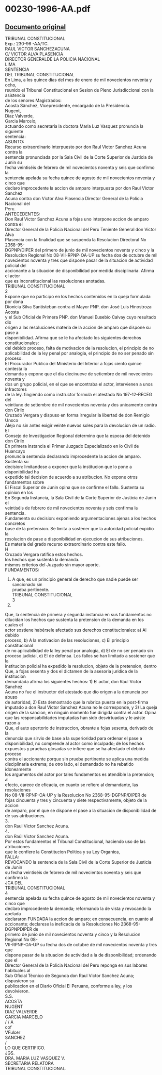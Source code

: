 
00230-1996-AA.pdf
=================
  
[Documento original](https://tc.gob.pe/jurisprudencia/1998/00230-1996-AA.pdf)  
---  
TRIBUNAL CONSTITUCIONAL  
Exp.: 230-96 -AA/TC.  
RAUL VICTOR SANCHEZACUNA  
C/ VICTOR ALVA PLASENCIA  
DIRECTOR GENERALDE LA POLICIA NACIONAL  
LIMA  
SENTENCIA  
DEL TRIBUNAL CONSTITUCIONAL  
En Lima, a los quince dias del mes de enero de mil novecientos noventa y ocho,  
reunido el Tribunal Constitucional en Sesion de Pleno Jurisdiccional con la asistencia  
de los senores Magistrados:  
Acosta Sânchez, Vicepresidente, encargado de la Presidencia.  
Nugent,  
Diaz Valverde,  
Garcia Marcelo,  
actuando como secretaria la doctora Maria Luz Vasquez pronuncia la siguiente  
sentencia:  
ASUNTO:  
Recurso extraordinario interpuesto por don Raul Victor Sanchez Acuna contra la  
sentencia pronunciada por la Sala Civil de la Corte Superior de Justicia de Junin su  
fecha veintiséis de febrero de mil novecientos noventa y seis que confirmo la  
sentencia apelada su fecha quince de agosto de mil novecientos noventa y cinco que  
declaro improcedente la accion de amparo interpuesta por don Raul Victor Sanchez  
Acuna contra don Victor Alva Plasencia Director General de la Policia Nacional del  
Peru.  
ANTECEDENTES:  
Don Raul Victor Sanchez Acuna a fojas uno interpone accion de amparo contra el  
Director General de la Policia Nacional del Peru Teniente General don Victor Alva  
Plasencia con la finalidad que se suspenda la Resolucion Directoral No 2368-95-  
DGPNP/DIPER del primero de junio de mil novecientos noventa y cinco y la  
Resolucion Regional No 08-VII-RPNP-OA-UP su fecha dos de octubre de mil  
novecientos noventa y tres que dispone pasar de la situacion de actividad policial del  
accionante a la situacion de disponibilidad por medida disciplinaria. Afirma el actor  
que es inconstitucional las resoluciones anotadas.  
TRIBUNAL CONSTITUCIONAL  
2  
Expone que no participo en los hechos contenidos en la queja formulada por dona  
Dionicia Silva Santisteban contra el Mayor PNP. don José Luis Hinostroza Acosta  
y el Sub Oficial de Primera PNP. don Manuel Eusebio Calvay cuyo resultado dio  
origen a las resoluciones materia de la accion de amparo que dispone su pase a  
disponibilidad. Afirma que se le ha afectado los siguientes derechos constitucionales:  
del debido proceso, falta de motivacion de la resolucion, el principio de no  
aplicabilidad de la ley penal por analogia, el principio de no ser penado sin proceso.  
El Procurador Publico del Ministerio del Interior a fojas ciento quince contesta la  
demanda y expone que el dia diecinueve de setiembre de mil novecientos noventa y  
dos un grupo policial, en el que se encontraba el actor, intervienen a unos infractores  
de la ley. fingiendo como instructor formula el atestado No 197-12-RECEG del  
veintiuno de setiembre de mil novecientos noventa y dos unicamente contra don Cirilo  
Cruzado Vergara y dispuso en forma irregular la libertad de don Remigio Unoco  
Alejo no sin antes exigir veinte nuevos soles para la devolucion de un radio. El  
Consejo de Investigacion Regional determino que la esposa del detenido don Cirilo  
En primera instancia el Primer Juzgado Especializado en lo Civil de Huancayo  
pronuncia sentencia declarando improcedente la accion de amparo. Sustenta su  
decision: limitandose a exponer que la institucion que lo pone a disponibilidad ha  
expedido tal decision de acuerdo a su atribucion. No expone otros fundamentos sobre  
El Fiscal Superior de Junin opina que se confirme el fallo. Sustenta su opinion en los  
En Segunda Instancia, la Sala Civil de la Corte Superior de Justicia de Junin el  
veintiséis de febrero de mil novecientos noventa y seis confirma la sentencia.  
Fundamenta su decision: exponiendo argumentaciones ajenas a los hechos concretos  
base de la pretension. Se limita a sostener que la autoridad policial expidio la  
resolucion de pase a disponibilidad en ejecucion de sus atribuciones.  
Es materia del grado recurso extraordinario contra este fallo.  
H  
Cruzado Vergara ratifica estos hechos.  
los hechos que sustenta la demanda.  
mismos criterios del Juzgado sin mayor aporte.  
FUNDAMENTOS:  
1. A que, es un principio general de derecho que nadie puede ser sancionado sin  
prueba pertinente.  
TRIBUNAL CONSTITUCIONAL  
3  
2.  
Que, la sentencia de primera y segunda instancia en sus fundamentos no  
dilucidan los hechos que sustenta la pretension de la demanda en los cuales el  
actor sostiene habérsele afectado sus derechos constitucionales: a) Al debido  
proceso, b) A la motivacion de las resoluciones, c) El principio constitucional  
de no aplicabilidad de la ley penal por analogia, d) El de no ser penado sin  
proceso judicial, e) El de defensa. Los fallos se han limitado a sostener que la  
institucion policial ha expedido la resolucion, objeto de la pretension, dentro  
Que, a fojas sesenta y dos el dictamen de la asesoria juridica de la institucion  
demandada afirma los siguientes hechos: 1) El actor, don Raul Victor Sanchez  
Acuna no fue el instructor del atestado que dio origen a la denuncia por abuso  
de autoridad, 2) Esta demostrado que la rubrica puesta en la post-firma  
imputado a don Raul Victor Sanchez Acuna no le corresponde, y 3) La queja  
origen de la sancion, en ninguin momento fue dirigida contra el actor. Opina  
que las responsabilidades imputadas han sido desvirtuadas y le asiste razon a  
Que, el auto apertorio de instruccion, obrante a fojas sesenta, derivado de la  
denuncia que sirvio de base a la superioridad para ordenar el pase a  
disponibilidad, no comprende al actor como inculpado; de los hechos  
expuestos y pruebas glosadas se infiere que se ha afectado el debido proceso  
contra el accionante porque sin prueba pertinente se aplica una medida  
disciplinaria extrema; de otro lado, el demandado no ha rebatido idoneamente  
los argumentos del actor por tales fundamentos es atendible la pretension; al  
efecto, carece de eficacia, en cuanto se refiere al demandante, las resoluciones  
No 08-VII-RPNP-OA-UP y la Resolucion No 2368-95-DGPNP/DIPER de  
fojas cincuenta y tres y cincuenta y siete respectivamente, objeto de la accion  
de amparo, por el que se dispone el pase a la situacion de disponibilidad de  
de sus atribuciones.  
3.  
don Raul Victor Sanchez Acuna.  
4.  
don Raûl Victor Sanchez Acuna.  
Por estos fundamentos el Tribunal Constitucional, haciendo uso de las atribuciones  
que le confiere la Constitucion Politica y su Ley Organica,  
FALLA:  
REVOCANDO la sentencia de la Sala Civil de la Corte Superior de Justicia de Junin  
su fecha veintiséis de febrero de mil novecientos noventa y seis que confirmo la  
JCA DEL  
TRIBUNAL CONSTITUCIONAL  
4  
sentencia apelada su fecha quince de agosto de mil novecientos noventa y cinco que  
declaro improcedente la demanda; reformando la de vista y revocando la apelada  
declararon FUNDADA la accion de amparo; en consecuencia, en cuanto al  
accionante; declarese la ineficacia de la Resoluciones No 2368-95-DGPNPDIPER de  
primero de junio de mil novecientos noventa y cinco y la Resolucion Regional No 08-  
VII-RPNP-OA-UP su fecha dos de octubre de mil novecientos noventa y tres que  
dispone pasar de la situacion de actividad a la de disponibilidad; ordenando que el  
Director General de la Policia Nacional del Peru reponga en sus labores habituales al  
Sub Oficial Técnico de Segunda don Raul Victor Sanchez Acuna; dispusieron su  
publicacion en el Diario Oficial El Peruano, conforme a ley, y los devolvieron.  
S.S.  
ACOSTA  
NUGENT  
DIAZ VALVERDE  
GARCIA MARCELO  
/ / A  
cof  
VFulcer  
SANCHEZ  
/  
LO QUE CERTIFICO.  
JGS.  
DRA. MARIA LUZ VASQUEZ V.  
SECRETARIA RELATORA  
TRIBUNAL CONSTITUCIONAL.